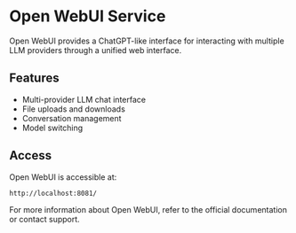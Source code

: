 # Open WebUI Service

Open WebUI provides a ChatGPT-like interface for interacting with multiple LLM providers through a unified web interface.

## Features

- Multi-provider LLM chat interface
- File uploads and downloads
- Conversation management
- Model switching

## Access

Open WebUI is accessible at:

```
http://localhost:8081/
```

For more information about Open WebUI, refer to the official documentation or contact support.

